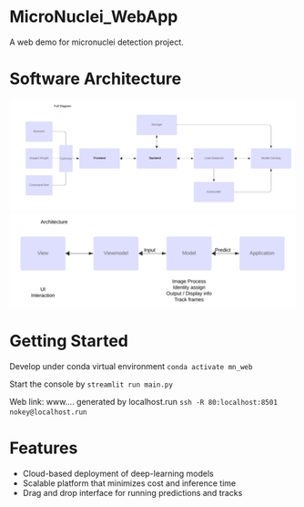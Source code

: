 # MicroNuclei_WebApp

A web demo for micronuclei detection project.

# Software Architecture
![Project Diagram](./docs/diagram.png)
![Project Architecture](./docs/architect.png)

# Getting Started
Develop under conda virtual environment ```conda activate mn_web```

Start the console by ```streamlit run main.py```

Web link: www.... generated by localhost.run ```ssh -R 80:localhost:8501 nokey@localhost.run```


# Features
- Cloud-based deployment of deep-learning models
- Scalable platform that minimizes cost and inference time
- Drag and drop interface for running predictions and tracks
